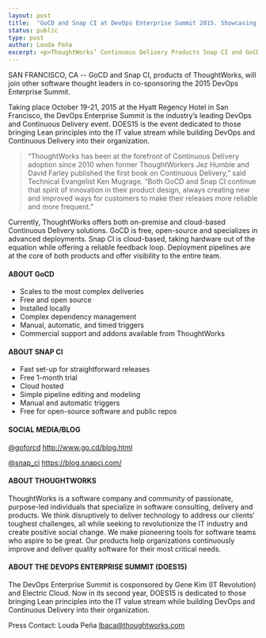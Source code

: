 ```yaml
---
layout: post
title:  "GoCD and Snap CI at DevOps Enterprise Summit 2015. Showcasing Innovation in Continuous Delivery."
status: public
type: post
author: Louda Peña
excerpt: <p>ThoughtWorks’ Continuous Delivery Products Snap CI and GoCD Come Together at the DevOps Enterprise Summit 2015 to Showcase Innovation in Continuous Delivery</p>
---
```


SAN FRANCISCO, CA -- GoCD and Snap CI, products of ThoughtWorks, will join other software thought leaders in co-sponsoring the 2015 DevOps Enterprise Summit.

Taking place October 19-21, 2015 at the Hyatt Regency Hotel in San Francisco, the DevOps Enterprise Summit is the industry’s leading
DevOps and Continuous Delivery event. DOES15 is the event dedicated to those bringing Lean principles into the IT value stream while building
DevOps and Continuous Delivery into their organization.

<blockquote>
“ThoughtWorks has been at the forefront of Continuous Delivery adoption since 2010 when former ThoughtWorkers Jez Humble and David
Farley published the first book on Continuous Delivery,” said Technical Evangelist Ken Mugrage. “Both GoCD and Snap CI continue that
spirit of innovation in their product design, always creating new and improved ways for customers to make their releases more reliable and
more frequent.”
</blockquote>

Currently, ThoughtWorks offers both on-premise and cloud-based Continuous Delivery solutions. GoCD is free, open-source and
specializes in advanced deployments. Snap CI is cloud-based, taking hardware out of the equation while offering a reliable feedback
loop. Deployment pipelines are at the core of both products and offer visibility to the entire team.

#### ABOUT GoCD

  * Scales to the most complex deliveries
  * Free and open source
  * Installed locally
  * Complex dependency management
  * Manual, automatic, and timed triggers
  * Commercial support and add­ons available from ThoughtWorks

#### ABOUT SNAP CI

  * Fast set-up for straightforward releases
  * Free 1-month trial
  * Cloud hosted
  * Simple pipeline editing and modeling
  * Manual and automatic triggers
  * Free for open-source software and public repos

#### SOCIAL MEDIA/BLOG

[@goforcd](https://twitter.com/goforcd) http://www.go.cd/blog.html

[@snap_ci](https://twitter.com/snap_ci) https://blog.snap­ci.com/

#### ABOUT THOUGHTWORKS

ThoughtWorks is a software company and community of passionate, purpose-led individuals that specialize in software consulting,
delivery and products. We think disruptively to deliver technology to address our clients’ toughest challenges, all while seeking to
revolutionize the IT industry and create positive social change. We make pioneering tools for software teams who aspire to be great. Our
products help organizations continuously improve and deliver quality software for their most critical needs.

#### ABOUT THE DEVOPS ENTERPRISE SUMMIT (DOES15)

The DevOps Enterprise Summit is co­sponsored by Gene Kim (IT Revolution) and Electric Cloud. Now in its second year, DOES15 is
dedicated to those bringing Lean principles into the IT value stream while building DevOps and Continuous Delivery into their organization.

Press Contact: Louda Peña lbaca@thoughtworks.com
